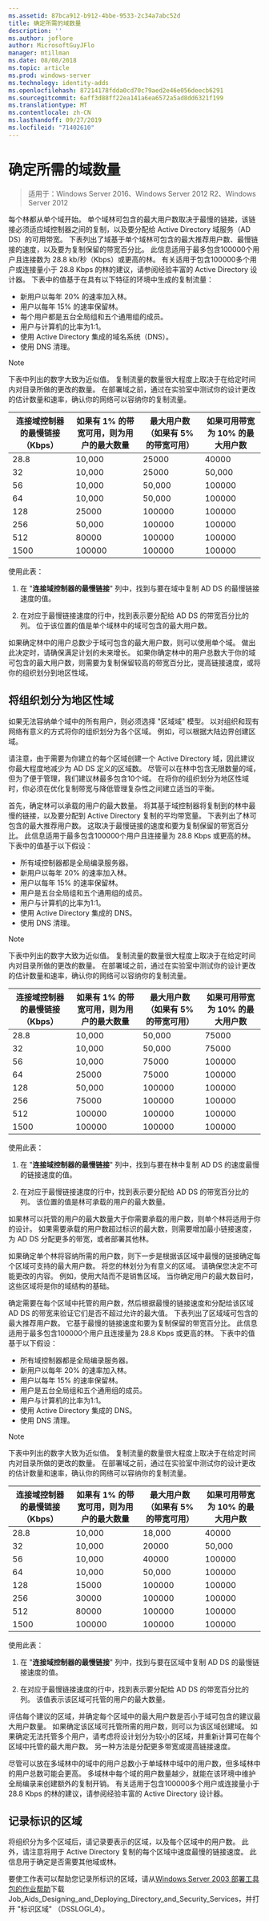 ```yaml
---
ms.assetid: 87bca912-b912-4bbe-9533-2c34a7abc52d
title: 确定所需的域数量
description: ''
ms.author: joflore
author: MicrosoftGuyJFlo
manager: mtillman
ms.date: 08/08/2018
ms.topic: article
ms.prod: windows-server
ms.technology: identity-adds
ms.openlocfilehash: 87214178fdda0cd70c79aed2e46e056deecb6291
ms.sourcegitcommit: 6aff3d88ff22ea141a6ea6572a5ad8dd6321f199
ms.translationtype: MT
ms.contentlocale: zh-CN
ms.lasthandoff: 09/27/2019
ms.locfileid: "71402610"
---
```

# <a name="determining-the-number-of-domains-required"></a>确定所需的域数量

>适用于：Windows Server 2016、Windows Server 2012 R2、Windows Server 2012

每个林都从单个域开始。 单个域林可包含的最大用户数取决于最慢的链接，该链接必须适应域控制器之间的复制，以及要分配给 Active Directory 域服务（AD DS）的可用带宽。 下表列出了域基于单个域林可包含的最大推荐用户数、最慢链接的速度，以及要为复制保留的带宽百分比。 此信息适用于最多包含100000个用户且连接数为 28.8 kb/秒（Kbps）或更高的林。 有关适用于包含100000多个用户或连接量小于 28.8 Kbps 的林的建议，请参阅经验丰富的 Active Directory 设计器。 下表中的值基于在具有以下特征的环境中生成的复制流量：  
  
- 新用户以每年 20% 的速率加入林。  
- 用户以每年 15% 的速率保留林。  
- 每个用户都是五台全局组和五个通用组的成员。  
- 用户与计算机的比率为1:1。  
- 使用 Active Directory 集成的域名系统（DNS）。  
- 使用 DNS 清理。  

> [!NOTE]  
> 下表中列出的数字大致为近似值。 复制流量的数量很大程度上取决于在给定时间内对目录所做的更改的数量。 在部署域之前，通过在实验室中测试你的设计更改的估计数量和速率，确认你的网络可以容纳你的复制流量。  
  
|连接域控制器的最慢链接（Kbps）|如果有 1% 的带宽可用，则为用户的最大数量|最大用户数（如果有 5% 的带宽可用）|如果可用带宽为 10% 的最大用户数|  
| --- | --- | --- | --- |  
|28.8|10,000|25000|40000|  
|32|10,000|25000|50,000|  
|56|10,000|50,000|100000|  
|64|10,000|50,000|100000|  
|128|25000|100000|100000|  
|256|50,000|100000|100000|  
|512|80000|100000|100000|  
|1500|100000|100000|100000|  

使用此表：  

1. 在 "**连接域控制器的最慢链接**" 列中，找到与要在域中复制 AD DS 的最慢链接速度的值。  

2. 在对应于最慢链接速度的行中，找到表示要分配给 AD DS 的带宽百分比的列。 位于该位置的值是单个域林中的域可包含的最大用户数。  

如果确定林中的用户总数少于域可包含的最大用户数，则可以使用单个域。 做出此决定时，请确保满足计划的未来增长。 如果你确定林中的用户总数大于你的域可包含的最大用户数，则需要为复制保留较高的带宽百分比，提高链接速度，或将你的组织划分到地区性域。  
  
## <a name="dividing-the-organization-into-regional-domains"></a>将组织划分为地区性域

如果无法容纳单个域中的所有用户，则必须选择 "区域域" 模型。 以对组织和现有网络有意义的方式将你的组织划分为各个区域。 例如，可以根据大陆边界创建区域。  
  
请注意，由于需要为你建立的每个区域创建一个 Active Directory 域，因此建议你最大程度地减少为 AD DS 定义的区域数。 尽管可以在林中包含无限数量的域，但为了便于管理，我们建议林最多包含10个域。 在将你的组织划分为地区性域时，你必须在优化复制带宽与降低管理复杂性之间建立适当的平衡。  
  
首先，确定林可以承载的用户的最大数量。 将其基于域控制器将复制到的林中最慢的链接，以及要分配到 Active Directory 复制的平均带宽量。 下表列出了林可包含的最大推荐用户数。 这取决于最慢链接的速度和要为复制保留的带宽百分比。 此信息适用于最多包含100000个用户且连接量为 28.8 Kbps 或更高的林。 下表中的值基于以下假设：  

- 所有域控制器都是全局编录服务器。  
- 新用户以每年 20% 的速率加入林。  
- 用户以每年 15% 的速率保留林。  
- 用户是五台全局组和五个通用组的成员。  
- 用户与计算机的比率为1:1。  
- 使用 Active Directory 集成的 DNS。  
- 使用 DNS 清理。  

> [!NOTE]  
> 下表中列出的数字大致为近似值。 复制流量的数量很大程度上取决于在给定时间内对目录所做的更改的数量。 在部署域之前，通过在实验室中测试你的设计更改的估计数量和速率，确认你的网络可以容纳你的复制流量。  
  
|连接域控制器的最慢链接（Kbps）|如果有 1% 的带宽可用，则为用户的最大数量|最大用户数（如果有 5% 的带宽可用）|如果可用带宽为 10% 的最大用户数|  
| --- | --- | --- | --- |  
|28.8|10,000|50,000|75000|  
|32|10,000|50,000|75000|  
|56|10,000|75000|100000|  
|64|25000|75000|100000|  
|128|50,000|100000|100000|  
|256|75000|100000|100000|  
|512|100000|100000|100000|  
|1500|100000|100000|100000|  

使用此表：  

1. 在 "**连接域控制器的最慢链接**" 列中，找到与要在林中复制 AD DS 的速度最慢的链接速度的值。  

2. 在对应于最慢链接速度的行中，找到表示要分配给 AD DS 的带宽百分比的列。 该位置的值是林可承载的用户的最大数量。  

如果林可以托管的用户的最大数量大于你需要承载的用户数，则单个林将适用于你的设计。 如果需要承载的用户数超过标识的最大数，则需要增加最小链接速度，为 AD DS 分配更多的带宽，或者部署其他林。  

如果确定单个林将容纳所需的用户数，则下一步是根据该区域中最慢的链接确定每个区域可支持的最大用户数。 将您的林划分为有意义的区域。 请确保您决定不可能更改的内容。 例如，使用大陆而不是销售区域。 当你确定用户的最大数目时，这些区域将是你的域结构的基础。  

确定需要在每个区域中托管的用户数，然后根据最慢的链接速度和分配给该区域 AD DS 的带宽来验证它们是否不超过允许的最大值。 下表列出了区域域可包含的最大推荐用户数。 它基于最慢的链接速度和要为复制保留的带宽百分比。 此信息适用于最多包含100000个用户且连接量为 28.8 Kbps 或更高的林。 下表中的值基于以下假设：  

- 所有域控制器都是全局编录服务器。  
- 新用户以每年 20% 的速率加入林。  
- 用户以每年 15% 的速率保留林。  
- 用户是五台全局组和五个通用组的成员。  
- 用户与计算机的比率为1:1。  
- 使用 Active Directory 集成的 DNS。  
- 使用 DNS 清理。  
  
> [!NOTE]  
> 下表中列出的数字大致为近似值。 复制流量的数量很大程度上取决于在给定时间内对目录所做的更改的数量。 在部署域之前，通过在实验室中测试你的设计更改的估计数量和速率，确认你的网络可以容纳你的复制流量。  
  
|连接域控制器的最慢链接（Kbps）|如果有 1% 的带宽可用，则为用户的最大数量|最大用户数（如果有 5% 的带宽可用）|如果可用带宽为 10% 的最大用户数|  
| --- | --- | --- | --- |  
|28.8|10,000|18,000|40000|  
|32|10,000|20000|50,000|  
|56|10,000|40000|100000|  
|64|10,000|50,000|100000|  
|128|15000|100000|100000|  
|256|30000|100000|100000|  
|512|80000|100000|100000|  
|1500|100000|100000|100000|  

使用此表：  

1. 在 "**连接域控制器的最慢链接**" 列中，找到与要在区域中复制 AD DS 的最慢链接速度的值。  

2. 在对应于最慢链接速度的行中，找到表示要分配给 AD DS 的带宽百分比的列。 该值表示该区域可托管的用户的最大数量。  

评估每个建议的区域，并确定每个区域中的最大用户数是否小于域可包含的建议最大用户数量。 如果确定该区域可托管所需的用户数，则可以为该区域创建域。 如果确定无法托管多个用户，请考虑将设计划分为较小的区域，并重新计算可在每个区域中托管的最大用户数。 另一种方法是分配更多带宽或提高链接速度。  

尽管可以放在多域林中的域中的用户总数小于单域林中域中的用户数，但多域林中的用户总数可能会更高。 多域林中每个域的用户数量越少，就能在该环境中维护全局编录来创建额外的复制开销。 有关适用于包含100000多个用户或连接量小于 28.8 Kbps 的林的建议，请参阅经验丰富的 Active Directory 设计器。  
  
## <a name="documenting-the-regions-identified"></a>记录标识的区域

将组织分为多个区域后，请记录要表示的区域，以及每个区域中的用户数。 此外，请注意将用于 Active Directory 复制的每个区域中速度最慢的链接速度。 此信息用于确定是否需要其他域或林。  

要使工作表可以帮助您记录所标识的区域，请从[Windows Server 2003 部署工具包的作业帮助](https://go.microsoft.com/fwlink/?LinkID=102558)下载 Job_Aids_Designing_and_Deploying_Directory_and_Security_Services，并打开 "标识区域" （DSSLOGI_4）。  
